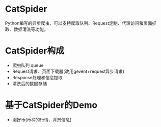 # CatSpider

Python编写的异步爬虫，可以支持爬取队列、Request定制、代理访问和页面抓取、数据清洗等功能。

# CatSpider构成

- 爬虫队列 queue
- Request请求、页面下载器(改用gevent+request异步请求)
- Response处理和信息提取
- 清洗后的数据存储


# 基于CatSpider的Demo

- 囤好币(币种的行情、背景信息)


